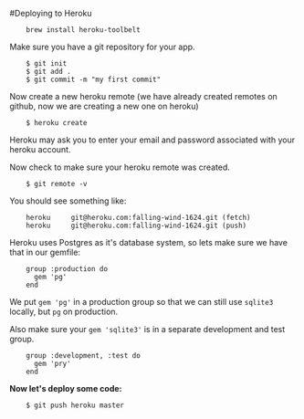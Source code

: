 #Deploying to Heroku

		brew install heroku-toolbelt

Make sure you have a git repository for your app.  

		$ git init
		$ git add .
		$ git commit -m "my first commit"

Now create a new heroku remote (we have already created remotes on github, now we are creating a new one on heroku)  

		$ heroku create

Heroku may ask you to enter your email and password associated with your heroku account.  

Now check to make sure your heroku remote was created.  

		$ git remote -v

You should see something like:  

		heroku     git@heroku.com:falling-wind-1624.git (fetch)
		heroku     git@heroku.com:falling-wind-1624.git (push)

Heroku uses Postgres as it's database system, so lets make sure we have that in our gemfile:  

		group :production do
 		  gem 'pg'
		end

We put `gem 'pg'` in a production group so that we can still use `sqlite3` locally, but `pg` on production.  

Also make sure your `gem 'sqlite3'` is in a separate development and test group.  

		group :development, :test do
		  gem 'pry'
		end

**Now let's deploy some code:**  

		$ git push heroku master



